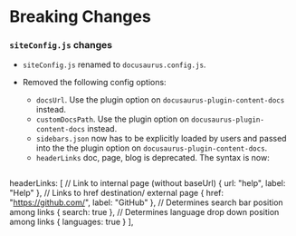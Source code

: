 # Breaking Changes

### `siteConfig.js` changes

- `siteConfig.js` renamed to `docusaurus.config.js`.
- Removed the following config options:
  - `docsUrl`. Use the plugin option on `docusaurus-plugin-content-docs` instead.
  - `customDocsPath`. Use the plugin option on `docusaurus-plugin-content-docs` instead.
  - `sidebars.json` now has to be explicitly loaded by users and passed into the the plugin option on `docusaurus-plugin-content-docs`.
  - `headerLinks` doc, page, blog is deprecated. The syntax is now:

  ```js
headerLinks: [
  // Link to internal page (without baseUrl)
  { url: "help", label: "Help" },
  // Links to href destination/ external page
  { href: "https://github.com/", label: "GitHub" },
  // Determines search bar position among links
  { search: true },
  // Determines language drop down position among links
  { languages: true }
],
```js
